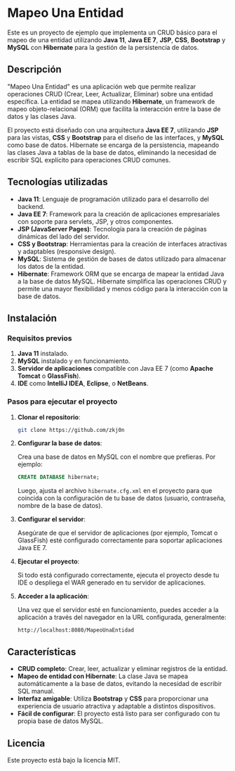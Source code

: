 # Mapeo Una Entidad

Este es un proyecto de ejemplo que implementa un CRUD básico para el mapeo de una entidad utilizando **Java 11**, **Java EE 7**, **JSP**, **CSS**, **Bootstrap** y **MySQL** con **Hibernate** para la gestión de la persistencia de datos.

## Descripción

"Mapeo Una Entidad" es una aplicación web que permite realizar operaciones CRUD (Crear, Leer, Actualizar, Eliminar) sobre una entidad específica. La entidad se mapea utilizando **Hibernate**, un framework de mapeo objeto-relacional (ORM) que facilita la interacción entre la base de datos y las clases Java.

El proyecto está diseñado con una arquitectura **Java EE 7**, utilizando **JSP** para las vistas, **CSS** y **Bootstrap** para el diseño de las interfaces, y **MySQL** como base de datos. Hibernate se encarga de la persistencia, mapeando las clases Java a tablas de la base de datos, eliminando la necesidad de escribir SQL explícito para operaciones CRUD comunes.

## Tecnologías utilizadas

- **Java 11**: Lenguaje de programación utilizado para el desarrollo del backend.
- **Java EE 7**: Framework para la creación de aplicaciones empresariales con soporte para servlets, JSP, y otros componentes.
- **JSP (JavaServer Pages)**: Tecnología para la creación de páginas dinámicas del lado del servidor.
- **CSS y Bootstrap**: Herramientas para la creación de interfaces atractivas y adaptables (responsive design).
- **MySQL**: Sistema de gestión de bases de datos utilizado para almacenar los datos de la entidad.
- **Hibernate**: Framework ORM que se encarga de mapear la entidad Java a la base de datos MySQL. Hibernate simplifica las operaciones CRUD y permite una mayor flexibilidad y menos código para la interacción con la base de datos.

## Instalación

### Requisitos previos

1. **Java 11** instalado.
2. **MySQL** instalado y en funcionamiento.
3. **Servidor de aplicaciones** compatible con Java EE 7 (como **Apache Tomcat** o **GlassFish**).
4. **IDE** como **IntelliJ IDEA**, **Eclipse**, o **NetBeans**.

### Pasos para ejecutar el proyecto

1. **Clonar el repositorio**:

   ```bash
   git clone https://github.com/zkj0n
   ```

2. **Configurar la base de datos**:

   Crea una base de datos en MySQL con el nombre que prefieras. Por ejemplo:

   ```sql
   CREATE DATABASE hibernate;
   ```
   Luego, ajusta el archivo `hibernate.cfg.xml` en el proyecto para que coincida con la configuración de tu base de datos (usuario, contraseña, nombre de la base de datos).

3. **Configurar el servidor**:

   Asegúrate de que el servidor de aplicaciones (por ejemplo, Tomcat o GlassFish) esté configurado correctamente para soportar aplicaciones Java EE 7.

4. **Ejecutar el proyecto**:

   Si todo está configurado correctamente, ejecuta el proyecto desde tu IDE o despliega el WAR generado en tu servidor de aplicaciones.

5. **Acceder a la aplicación**:

   Una vez que el servidor esté en funcionamiento, puedes acceder a la aplicación a través del navegador en la URL configurada, generalmente:

   ```text
   http://localhost:8080/MapeoUnaEntidad
   ```

## Características

- **CRUD completo**: Crear, leer, actualizar y eliminar registros de la entidad.
- **Mapeo de entidad con Hibernate**: La clase Java se mapea automáticamente a la base de datos, evitando la necesidad de escribir SQL manual.
- **Interfaz amigable**: Utiliza **Bootstrap** y **CSS** para proporcionar una experiencia de usuario atractiva y adaptable a distintos dispositivos.
- **Fácil de configurar**: El proyecto está listo para ser configurado con tu propia base de datos MySQL.

## Licencia

Este proyecto está bajo la licencia MIT.

